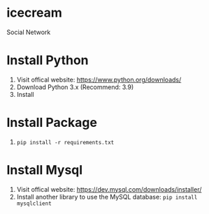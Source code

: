 # icecream
Social Network


# **Install Python**
1. Visit offical website: https://www.python.org/downloads/
2. Download Python 3.x (Recommend: 3.9)
3. Install

# **Install Package**
1. `pip install -r requirements.txt`

# **Install Mysql**
1. Visit offical website: https://dev.mysql.com/downloads/installer/
2. Install another library to use the MySQL database: 
`pip install mysqlclient`
